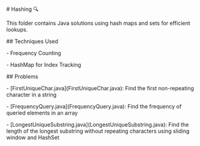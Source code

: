 \# Hashing 🔍 

This folder contains Java solutions using hash maps and sets for efficient lookups.



\## Techniques Used

\- Frequency Counting

\- HashMap for Index Tracking



\## Problems

\- \[FirstUniqueChar.java](FirstUniqueChar.java): Find the first non-repeating character in a string

\- \[FrequencyQuery.java](FrequencyQuery.java): Find the frequency of queried elements in an array  

\- \[LongestUniqueSubstring.java](LongestUniqueSubstring.java): Find the length of the longest substring without repeating characters using sliding window and HashSet

